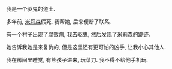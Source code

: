 我是一个驱鬼的道士.

多年前, [米莉森](https://eldenring.wiki.fextralife.com/Millicent)假死, 我帮她, 后来便断了联系.

有一个村子出现了腐败病, 我去驱鬼, 然后发现了米莉森的踪迹.

她告诉我她是来复仇的, 但是这里还有更可怕的凶手, 让我小心其他人.

我在房间里睡觉, 有熊孩子进来, 玩菜刀. 我不得不给他手机玩.
